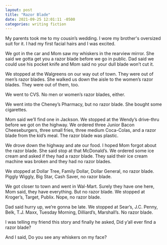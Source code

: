 ```yaml
---
layout: post
title: "Razor Blade"
date: 2021-09-25 12:01:11 -0500
categories: writing fiction
---
```


My parents took me to my cousin’s wedding. I wore my brother's oversized suit for it. I had my first facial hairs and I was excited.

We got in the car and Mom saw my whiskers in the rearview mirror. She said we gotta get you a razor blade before we go in public. Dad said we could use his pocket knife and Mom said no your dull blade won’t cut it.

We stopped at the Walgreens on our way out of town. They were out of men’s razor blades. She walked us down the aisle to the women’s razor blades. They were out of them, too.

We went to CVS. No men or women’s razor blades, either.

We went into the Cheney’s Pharmacy, but no razor blade. She bought some cigarettes.

Mom said we’ll find one in Jackson. We stopped at the Wendy’s drive-thru before we got on the highway. We ordered three Junior Bacon Cheeseburgers, three small fries, three medium Coca-Colas, and a razor blade from the kid’s meal. The razor blade was plastic.

We drove down the highway and ate our food. I hoped Mom forgot about the razor blade. She said stop at that McDonald’s. We ordered some ice cream and asked if they had a razor blade. They said their ice cream machine was broken and they had no razor blades.

We stopped at Dollar Tree, Family Dollar, Dollar General, no razor blade. Piggly Wiggly, Big Star, Cash Saver, no razor blade.

We got closer to town and went in Wal-Mart. Surely they have one here, Mom said, they have everything. But no razor blade. We stopped at Kroger’s, Target, Publix. Nope, no razor blade.

Dad said hurry up, we’re gonna be late. We stopped at Sear’s, J.C. Penny, Belk, T.J. Maxx, Tuesday Morning, Dilliard’s, Marshall’s. No razor blade.

I was telling my friend this story and finally he asked, Did y’all ever find a razor blade?

And I said, Do you see any whiskers on my face?
